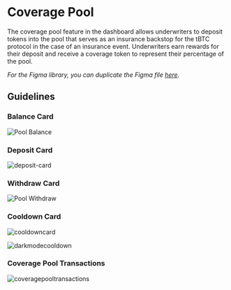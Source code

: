 # Coverage Pool

The coverage pool feature in the dashboard allows underwriters to deposit tokens into the pool that serves as an insurance backstop for the tBTC protocol in the case of an insurance event. Underwriters earn rewards for their deposit and receive a coverage token to represent their percentage of the pool.

*For the Figma library, you can duplicate the Figma file [here](https://www.figma.com/file/zZi2fYDUjWEMPQJWAt8VWv/Threshold-DS?node-id=3436%3A24296).*

## Guidelines

### Balance Card

![Pool Balance](https://user-images.githubusercontent.com/57226633/197233852-33a4b92b-d2bb-4dea-8b8a-559e501f3ceb.png)

### Deposit Card

![deposit-card](https://user-images.githubusercontent.com/57226633/197233879-865816e0-2112-4913-8286-1ace30bbb26b.png)

### Withdraw Card

![Pool Withdraw](https://user-images.githubusercontent.com/57226633/197233811-325d4f01-65c5-49d5-a598-3619b7463566.png)

### Cooldown Card

![cooldowncard](https://user-images.githubusercontent.com/57226633/197233929-a5aab2ff-498c-4a25-ae8f-c5bd5676d443.png)

![darkmodecooldown](https://user-images.githubusercontent.com/57226633/197233931-44c2508b-9ed2-4eaa-b6be-7a44d8ce7dc7.png)

### Coverage Pool Transactions

![coveragepooltransactions](https://user-images.githubusercontent.com/57226633/197235127-d799e38c-a89d-4eec-a385-17166ceb439e.png)
